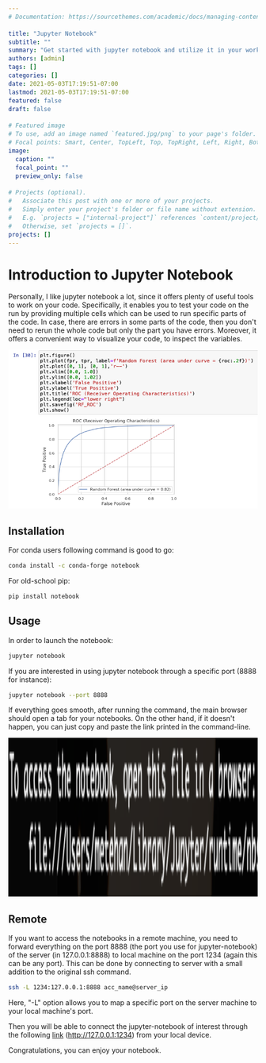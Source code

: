 ```yaml
---
# Documentation: https://sourcethemes.com/academic/docs/managing-content/

title: "Jupyter Notebook"
subtitle: ""
summary: "Get started with jupyter notebook and utilize it in your work."
authors: [admin]
tags: []
categories: []
date: 2021-05-03T17:19:51-07:00
lastmod: 2021-05-03T17:19:51-07:00
featured: false
draft: false

# Featured image
# To use, add an image named `featured.jpg/png` to your page's folder.
# Focal points: Smart, Center, TopLeft, Top, TopRight, Left, Right, BottomLeft, Bottom, BottomRight.
image:
  caption: ""
  focal_point: ""
  preview_only: false

# Projects (optional).
#   Associate this post with one or more of your projects.
#   Simply enter your project's folder or file name without extension.
#   E.g. `projects = ["internal-project"]` references `content/project/deep-learning/index.md`.
#   Otherwise, set `projects = []`.
projects: []
---
```


# Introduction to Jupyter Notebook


Personally, I like jupyter notebook a lot, since it offers plenty of useful tools to work on your code. Specifically, it enables you to test your code on the run by providing multiple cells which can be used to run specific parts of the code. In case, there are errors in some parts of the code, then you don't need to rerun the whole code but only the part you have errors. Moreover, it offers a convenient way to visualize your code, to inspect the variables.

<img src="ex.png" alt="An example" width="600"
         height="320">

## Installation

For conda users following command is good to go:

```bash
conda install -c conda-forge notebook
```

For old-school pip:

```bash
pip install notebook
```

## Usage

In order to launch the notebook:

```bash
jupyter notebook
```

If you are interested in using jupyter notebook through a specific port (8888 for instance):

```bash
jupyter notebook --port 8888
```

If everything goes smooth, after running the command, the main browser should open a tab for your notebooks. On the other hand, if it doesn't happen, you can just copy and paste the link printed in the command-line.

<img src="jupy-term.png" alt="An example" width="600"
         height="320">

## Remote

If you want to access the notebooks in a remote machine, you need to forward everything on the port 8888 (the port you use for jupyter-notebook) of the server (in 127.0.0.1:8888) to local machine on the port 1234 (again this can be any port). This can be done by connecting to server with a small addition to the original ssh command.

```bash
ssh -L 1234:127.0.0.1:8888 acc_name@server_ip
```

Here, "-L" option allows you to map a specific port on the server machine to your local machine's port.

Then you will be able to connect the jupyter-notebook of interest through the following [link](http://127.0.0.1:1234) (http://127.0.0.1:1234) from your local device.


Congratulations, you can enjoy your notebook.





